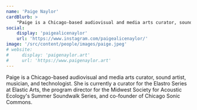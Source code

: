 ```yaml
---
name: 'Paige Naylor'
cardBlurb: >
    "Paige is a Chicago-based audiovisual and media arts curator, sound artist, musician, and technologist. She is currently a curator for the Elastro Series at Elastic Arts, the program director for the Midwest Society for Acoustic Ecology's Summer Soundwalk Series, and co-founder of Chicago Sonic Commons."
social:
    display: 'paigealicenaylor'
    url: 'https://www.instagram.com/paigealicenaylor/'
image: '/src/content/people/images/paige.jpeg'
# website:
#     display: 'paigenaylor.art'
#     url: 'https://www.paigenaylor.art'
---
```


Paige is a Chicago-based audiovisual and media arts curator, sound artist, musician, and technologist. She is currently a curator for the Elastro Series at Elastic Arts, the program director for the Midwest Society for Acoustic Ecology's Summer Soundwalk Series, and co-founder of Chicago Sonic Commons.

